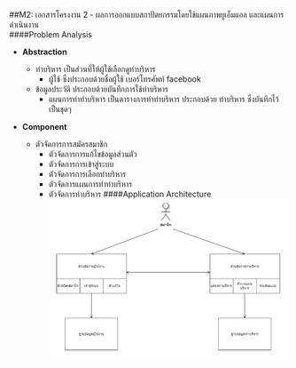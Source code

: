 ##M2: เอกสารโครงงาน 2 - ผลการออกแบบสถาปัตยกรรมโดยใช้แผนภาพยูเอ็มแอล และแผนการดำเนินงาน  
####Problem Analysis  
 - **Abstraction**  
    - ท่าบริหาร  เป็นส่วนที่ให้ผู้ใช้เลือกดูท่าบริหาร
 	  - ผู้ใช้  ซึ่งประกอบด้วยชื่อผู้ใช้ เบอร์โทรศัพท์ facebook
  	- ข้อมูลประวัติ  ประกอบด้วยบันทึกการใช้ท่าบริหาร
	  - แผนการทำท่าบริหาร  เป็นตารางการทำท่าบริหาร ประกอบด้วย ท่าบริหาร ซึ่งบันทึกไว้เป็นชุดๆ

 - **Component**  
    -  ตัวจัดการการสมัครสมาชิก
		-  ตัวจัดการการแก้ไขข้อมูลส่วนตัว
		-  ตัวจัดการการเข้าสู่ระบบ
		-  ตัวจัดการการเลือกท่าบริหาร
		-  ตัวจัดการแผนการทำท่าบริหาร
		-  ตัวจัดการท่าบริหาร
  ####Application Architecture  
![alt text](https://github.com/CE-KMITL-OOAD-2014/Daily-exercise-log/blob/master/doc/img/application%20architecture.PNG)
